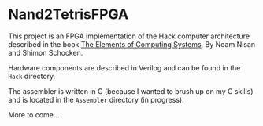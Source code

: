 # Nand2TetrisFPGA

This project is an FPGA implementation of the Hack computer architecture described in the book [The Elements of Computing Systems](https://www.nand2tetris.org/), By Noam Nisan and Shimon Schocken.

Hardware components are described in Verilog and can be found in the `Hack` directory.

The assembler is written in C (because I wanted to brush up on my C skills) and is located in the `Assembler` directory (in progress).

More to come...
